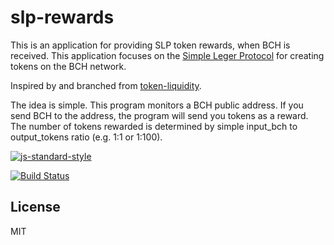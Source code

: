 # slp-rewards
This is an application for providing SLP token rewards, when BCH is received. 
This application focuses on the [Simple Leger Protocol](https://simpleledger.cash/) for creating tokens on the BCH network.

Inspired by and branched from [token-liquidity](https://github.com/Permissionless-Software-Foundation/token-liquidity).

The idea is simple. This program monitors a BCH public address. If you send BCH to the address, the program will send you tokens as a reward.
The number of tokens rewarded is determined by simple input_bch to output_tokens ratio (e.g. 1:1 or 1:100).

[![js-standard-style](https://img.shields.io/badge/code%20style-standard-brightgreen.svg)](http://standardjs.com)

[![Build Status](https://travis-ci.org/ProtocolCash/slp-rewards.svg?branch=master)](https://travis-ci.org/ProtocolCash/slp-rewards)

## License
MIT
